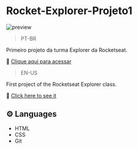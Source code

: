 # Rocket-Explorer-Projeto1

![preview](./github/JoaoEduardoRRocha.github.io_Rocket-Explorer-Projeto1_.png)

>PT-BR

Primeiro projeto da turma Explorer da Rocketseat.

🔗 [Clique aqui para acessar](https://joaoeduardorrocha.github.io/Rocket-Explorer-Projeto1/)

>EN-US

First project of the Rocketseat Explorer class.

🔗 [Click here to see it](https://joaoeduardorrocha.github.io/Rocket-Explorer-Projeto1/)

## ⚙️ Languages

- HTML
- CSS
- Git
